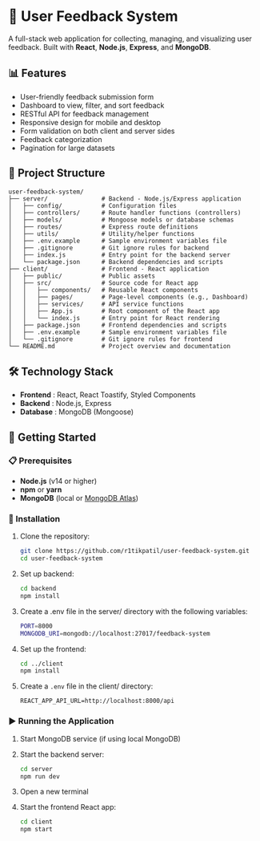 # 📝 User Feedback System

A full-stack web application for collecting, managing, and visualizing user feedback. Built with **React**, **Node.js**, **Express**, and **MongoDB**.

## 📊 Features

- User-friendly feedback submission form
- Dashboard to view, filter, and sort feedback
- RESTful API for feedback management
- Responsive design for mobile and desktop
- Form validation on both client and server sides
- Feedback categorization
- Pagination for large datasets

## 📁 Project Structure

```
user-feedback-system/
├── server/               # Backend - Node.js/Express application
│   ├── config/           # Configuration files
│   ├── controllers/      # Route handler functions (controllers)
│   ├── models/           # Mongoose models or database schemas
│   ├── routes/           # Express route definitions
│   ├── utils/            # Utility/helper functions
│   ├── .env.example      # Sample environment variables file
│   ├── .gitignore        # Git ignore rules for backend
│   ├── index.js          # Entry point for the backend server
│   └── package.json      # Backend dependencies and scripts
├── client/               # Frontend - React application
│   ├── public/           # Public assets
│   ├── src/              # Source code for React app
│   │   ├── components/   # Reusable React components
│   │   ├── pages/        # Page-level components (e.g., Dashboard)
│   │   ├── services/     # API service functions
│   │   ├── App.js        # Root component of the React app
│   │   └── index.js      # Entry point for React rendering
│   ├── package.json      # Frontend dependencies and scripts
│   ├── .env.example      # Sample environment variables file
│   └── .gitignore        # Git ignore rules for frontend
└── README.md             # Project overview and documentation

```

## 🛠️ Technology Stack

- **Frontend** : React, React Toastify, Styled Components
- **Backend** : Node.js, Express
- **Database** : MongoDB (Mongoose)

## 🚀 Getting Started

### 📋 Prerequisites

- **Node.js** (v14 or higher)
- **npm** or **yarn**
- **MongoDB** (local or [MongoDB Atlas](https://www.mongodb.com/cloud/atlas))

### 🔧 Installation

1. Clone the repository:

   ```bash
   git clone https://github.com/r1tikpatil/user-feedback-system.git
   cd user-feedback-system
   ```

2. Set up backend:

   ```bash
   cd backend
   npm install
   ```

3. Create a .env file in the server/ directory with the following variables:

   ```bash
   PORT=8000
   MONGODB_URI=mongodb://localhost:27017/feedback-system
   ```

4. Set up the frontend:

   ```bash
   cd ../client
   npm install
   ```

5. Create a `.env` file in the client/ directory:
   ```
   REACT_APP_API_URL=http://localhost:8000/api
   ```

### ▶️ Running the Application

1. Start MongoDB service (if using local MongoDB)

2. Start the backend server:

   ```bash
   cd server
   npm run dev
   ```

3. Open a new terminal

4. Start the frontend React app:

   ```bash
   cd client
   npm start
   ```
